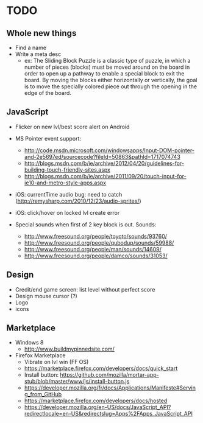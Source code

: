 ﻿# TODO

## Whole new things
- Find a name
- Write a meta desc
    - ex: The Sliding Block Puzzle is a classic type of puzzle, in which a number of pieces (blocks) must be moved around on the board in order to open up a pathway to enable a special block to exit the board. By moving the blocks either horizontally or vertically, the goal is to move the specially colored piece out through the opening in the edge of the board.


## JavaScript
- Flicker on new lvl/best score alert on Android
- MS Pointer event support:
    - http://code.msdn.microsoft.com/windowsapps/Input-DOM-pointer-and-2e5697ed/sourcecode?fileId=50863&pathId=1717074743
    - http://blogs.msdn.com/b/ie/archive/2012/04/20/guidelines-for-building-touch-friendly-sites.aspx
    - http://blogs.msdn.com/b/ie/archive/2011/09/20/touch-input-for-ie10-and-metro-style-apps.aspx

- iOS: currentTime audio bug: need to catch (http://remysharp.com/2010/12/23/audio-sprites/)
- iOS: click/hover on locked lvl create error
- Special sounds when first of 2 key block is out. Sounds:
    - http://www.freesound.org/people/toyoto/sounds/93760/
    - http://www.freesound.org/people/qubodup/sounds/59988/
    - http://www.freesound.org/people/man/sounds/14609/
    - http://www.freesound.org/people/damco/sounds/31053/

## Design
- Credit/end game screen: list level without perfect score
- Design mouse cursor (?)
- Logo
- icons

## Marketplace
- Windows 8
    - http://www.buildmypinnedsite.com/
- Firefox Marketplace
    - Vibrate on lvl win (FF OS)
    - https://marketplace.firefox.com/developers/docs/quick_start
    - Install button: https://github.com/mozilla/mortar-app-stub/blob/master/www/js/install-button.js
    - https://developer.mozilla.org/fr/docs/Applications/Manifeste#Serving_from_GitHub
    - https://marketplace.firefox.com/developers/docs/hosted
    - https://developer.mozilla.org/en-US/docs/JavaScript_API?redirectlocale=en-US&redirectslug=Apps%2FApps_JavaScript_API

